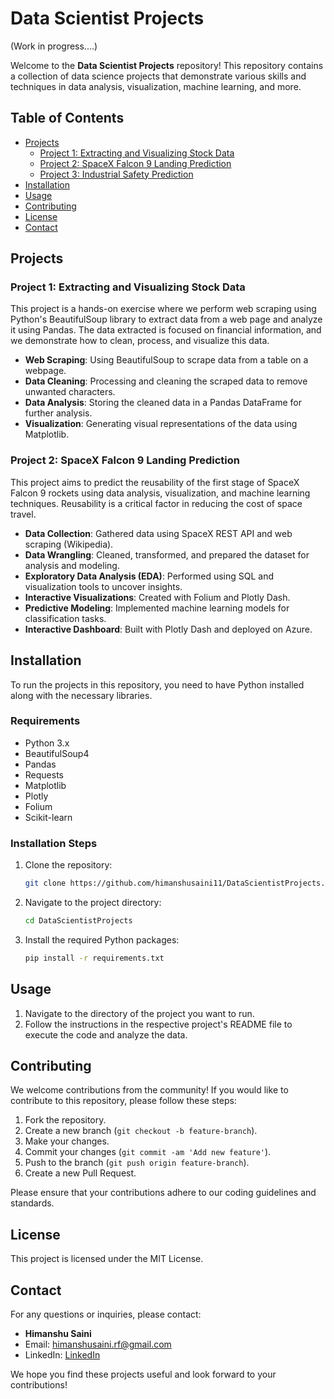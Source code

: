 # Data Scientist Projects

(Work in progress....)

Welcome to the **Data Scientist Projects** repository! This repository contains a collection of data science projects that demonstrate various skills and techniques in data analysis, visualization, machine learning, and more.

## Table of Contents

- [Projects](#projects)
  - [Project 1: Extracting and Visualizing Stock Data](./Project1-ExtractingAndVisualizingStockData)
  - [Project 2: SpaceX Falcon 9 Landing Prediction](./Project2-SpaceX_F9_LandingPrediction)
  - [Project 3: Industrial Safety Prediction](./Project3-IndustrialSafetyPrediction)
- [Installation](#installation)
- [Usage](#usage)
- [Contributing](#contributing)
- [License](#license)
- [Contact](#contact)

## Projects

### Project 1: Extracting and Visualizing Stock Data

This project is a hands-on exercise where we perform web scraping using Python's BeautifulSoup library to extract data from a web page and analyze it using Pandas. The data extracted is focused on financial information, and we demonstrate how to clean, process, and visualize this data.

- **Web Scraping**: Using BeautifulSoup to scrape data from a table on a webpage.
- **Data Cleaning**: Processing and cleaning the scraped data to remove unwanted characters.
- **Data Analysis**: Storing the cleaned data in a Pandas DataFrame for further analysis.
- **Visualization**: Generating visual representations of the data using Matplotlib.

### Project 2: SpaceX Falcon 9 Landing Prediction

This project aims to predict the reusability of the first stage of SpaceX Falcon 9 rockets using data analysis, visualization, and machine learning techniques. Reusability is a critical factor in reducing the cost of space travel.

- **Data Collection**: Gathered data using SpaceX REST API and web scraping (Wikipedia).
- **Data Wrangling**: Cleaned, transformed, and prepared the dataset for analysis and modeling.
- **Exploratory Data Analysis (EDA)**: Performed using SQL and visualization tools to uncover insights.
- **Interactive Visualizations**: Created with Folium and Plotly Dash.
- **Predictive Modeling**: Implemented machine learning models for classification tasks.
- **Interactive Dashboard**: Built with Plotly Dash and deployed on Azure.

## Installation

To run the projects in this repository, you need to have Python installed along with the necessary libraries.

### Requirements

- Python 3.x
- BeautifulSoup4
- Pandas
- Requests
- Matplotlib
- Plotly
- Folium
- Scikit-learn

### Installation Steps

1. Clone the repository:
    ```bash
    git clone https://github.com/himanshusaini11/DataScientistProjects.git
    ```
2. Navigate to the project directory:
    ```bash
    cd DataScientistProjects
    ```
3. Install the required Python packages:
    ```bash
    pip install -r requirements.txt
    ```

## Usage

1. Navigate to the directory of the project you want to run.
2. Follow the instructions in the respective project's README file to execute the code and analyze the data.

## Contributing

We welcome contributions from the community! If you would like to contribute to this repository, please follow these steps:

1. Fork the repository.
2. Create a new branch (`git checkout -b feature-branch`).
3. Make your changes.
4. Commit your changes (`git commit -am 'Add new feature'`).
5. Push to the branch (`git push origin feature-branch`).
6. Create a new Pull Request.

Please ensure that your contributions adhere to our coding guidelines and standards.

## License

This project is licensed under the MIT License.

## Contact

For any questions or inquiries, please contact:

- **Himanshu Saini**
- Email: [himanshusaini.rf@gmail.com](mailto:himanshusaini.rf@gmail.com)
- LinkedIn: [LinkedIn](https://www.linkedin.com/in/sainihimanshu/)

We hope you find these projects useful and look forward to your contributions!
